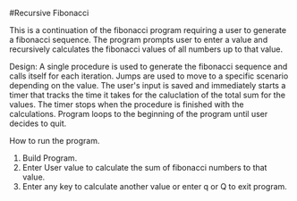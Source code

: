 
#Recursive Fibonacci

This is a continuation of the fibonacci program requiring a user to generate a fibonacci sequence.
The program prompts user to enter a value and recursively calculates the fibonacci values of all numbers up to that value.

Design: 
A single procedure is used to generate the fibonacci sequence and calls itself for each iteration. Jumps are used to move to a specific scenario depending on the value.
The user's input is saved and immediately starts a timer that tracks the time it takes for the caluclation of the total sum for the values. The timer stops when the procedure is finished with the calculations.
Program loops to the beginning of the program until user decides to quit.


How to run the program.

1. Build Program.
2. Enter User value to calculate the sum of fibonacci numbers to that value.
3. Enter any key to calculate another value or enter q or Q to exit program.
